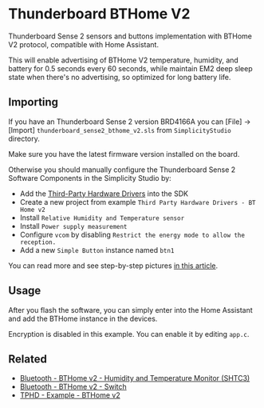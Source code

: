 

# Thunderboard BTHome V2
Thunderboard Sense 2 sensors and buttons implementation with BTHome V2 protocol, compatible with Home Assistant.

This will enable advertising of BTHome V2 temperature, humidity, and battery for 0.5 seconds every 60 seconds, while maintain EM2 deep sleep state when there's no advertising, so optimized for long battery life. 

## Importing
If you have an Thunderboard Sense 2 version BRD4166A you can [File] -> [Import] `thunderboard_sense2_bthome_v2.sls` from `SimplicityStudio` directory.

Make sure you have the latest firmware version installed on the board.

Otherwise you should manually configure the Thunderboard Sense 2 Software Components in the Simplicity Studio by:

- Add the [Third-Party Hardware Drivers](https://docs.silabs.com/application-examples/1.3.0/ae-getting-started/how-do-you-use-it#adding-sdk-extensions-for-hardware-drivers) into the SDK
- Create a new project from example `Third Party Hardware Drivers - BT Home v2`
- Install `Relative Humidity and Temperature sensor` 
- Install `Power supply measurement`
- Configure `vcom` by disabling `Restrict the energy mode to allow the reception.`
- Add a new `Simple Button` instance named `btn1`

You can read more and see step-by-step pictures [in this article](https://medium.com/@che-adrian/thunderboard-sense-2-silicon-labs-to-home-assistant-with-bthome-074975f9243b).

## Usage
After you flash the software, you can simply enter into the Home Assistant and add the BTHome instance in the devices.

Encryption is disabled in this example. You can enable it by editing `app.c`.

## Related

- [Bluetooth - BTHome v2 - Humidity and Temperature Monitor (SHTC3)](https://github.com/SiliconLabs/bluetooth_applications/tree/master/bluetooth_bthome_v2_humidity_and_temperature_monitor#bluetooth---bthome-v2---humidity-and-temperature-monitor-shtc3)
- [Bluetooth - BTHome v2 - Switch](https://github.com/SiliconLabs/bluetooth_applications/tree/master/bluetooth_bthome_v2_switch)
- [TPHD - Example - BTHome v2](https://github.com/SiliconLabs/third_party_hw_drivers_extension/tree/master/app/example/bthome_v2)